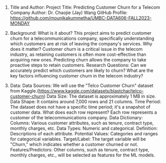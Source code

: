 1. Title and Author:
Project Title: Predicting Customer Churn for a Telecom Company
Author: Dr. Chaojie (Jay) Wang
GitHub Profile: https://github.com/mounikakummetha/UMBC-DATA606-FALL2023-MONDAY

2. Background:
What is it about?
This project aims to predict customer churn for a telecommunications company, specifically understanding which customers are at risk of leaving the company's services.
Why does it matter?
Customer churn is a critical issue in the telecom industry, as retaining customers is often more cost-effective than acquiring new ones. Predicting churn allows the company to take proactive steps to retain customers.
Research Questions:
Can we accurately predict which customers are likely to churn?
What are the key factors influencing customer churn in the telecom industry?

3. Data:
Data Sources:
We will use the "Telco Customer Churn" dataset from Kaggle.(https://www.kaggle.com/datasets/blastchar/telco-customer-churn)
Data Size:
The dataset is approximately 1 MB in size.
Data Shape:
It contains around 7,000 rows and 21 columns.
Time Period:
The dataset does not have a specific time period; it's a snapshot of customer data.
What does each row represent?
Each row represents a customer of the telecommunications company.
Data Dictionary:
Columns: Various customer attributes, such as tenure, contract type, monthly charges, etc.
Data Types: Numeric and categorical.
Definition: Descriptions of each attribute.
Potential Values: Categories and ranges for categorical variables.
Target/Label:
The target variable will be "Churn," which indicates whether a customer churned or not.
Features/Predictors:
Other columns, such as tenure, contract type, monthly charges, etc., will be selected as features for the ML models.
